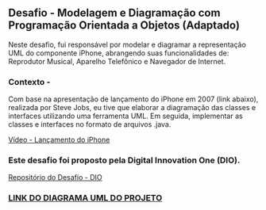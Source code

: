 ## Desafio - Modelagem e Diagramação com Programação Orientada a Objetos (Adaptado)

Neste desafio, fui responsável por modelar e diagramar a representação UML do componente iPhone, abrangendo suas funcionalidades de: Reprodutor Musical, Aparelho Telefônico e Navegador de Internet.

### Contexto -
Com base na apresentação de lançamento do iPhone em 2007 (link abaixo), realizada por Steve Jobs, eu tive que  elaborar a diagramação das classes e interfaces utilizando uma ferramenta UML. Em seguida, implementar as classes e interfaces no formato de arquivos .java.

[Vídeo - Lançamento do iPhone](https://www.youtube.com/watch?v=9ou608QQRq8)

### Este desafio foi proposto pela Digital Innovation One (DIO).

[Repositório do Desafio - DIO](https://github.com/digitalinnovationone/trilha-java-basico/tree/main/desafios/poo)

### [LINK DO DIAGRAMA UML DO PROJETO](https://github.com/kryptokall/desafio-modelagem-iphone/blob/main/src/diagram/diagrama.md)
